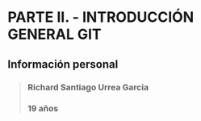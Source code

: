 # PARTE II. - INTRODUCCIÓN GENERAL GIT
## Información personal
> ### Richard Santiago Urrea Garcia
> ### 19 años

